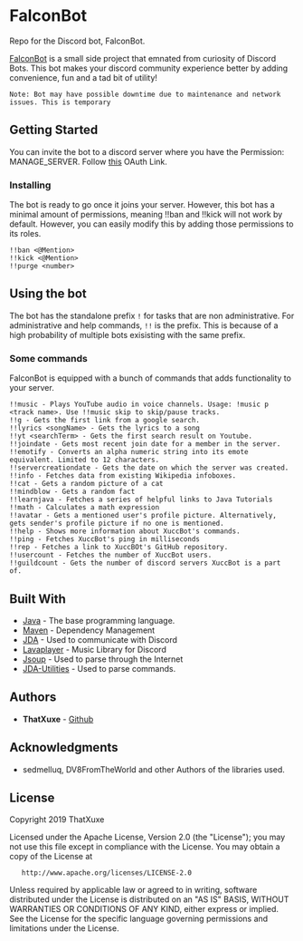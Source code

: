  
# FalconBot

Repo for the Discord bot, FalconBot.

[FalconBot](https://discordbots.org/bot/511949995776147466) is a small side project that emnated from curiosity of Discord Bots.
This bot makes your discord community experience better by adding convenience, fun and a tad bit of utility!

`Note: Bot may have possible downtime due to maintenance and network issues. This is temporary`

## Getting Started

You can invite the bot to a discord server where you have the Permission: MANAGE_SERVER.
Follow [this](https://discordapp.com/oauth2/authorize?client_id=511949995776147466&scope=bot&permissions=36826176) OAuth Link.

### Installing

The bot is ready to go once it joins your server.
However, this bot has a minimal amount of permissions, meaning !!ban and !!kick will not work by default. However, you can easily modify this by adding those permissions to its roles.

```
!!ban <@Mention>
!!kick <@Mention>
!!purge <number>
```


## Using the bot

The bot has the standalone prefix `!` for tasks that are non administrative.
For administrative and help commands, `!!` is the prefix. This is because of a high probability of multiple bots exisisting with the same prefix.

### Some commands

FalconBot is equipped with a bunch of commands that adds functionality to your server.

```
!!music - Plays YouTube audio in voice channels. Usage: !music p <track name>. Use !!music skip to skip/pause tracks.
!!g - Gets the first link from a google search.
!!lyrics <songName> - Gets the lyrics to a song
!!yt <searchTerm> - Gets the first search result on Youtube.
!!joindate - Gets most recent join date for a member in the server.
!!emotify - Converts an alpha numeric string into its emote equivalent. Limited to 12 characters.
!!servercreationdate - Gets the date on which the server was created.
!!info - Fetches data from existing Wikipedia infoboxes.
!!cat - Gets a random picture of a cat
!!mindblow - Gets a random fact
!!learnjava - Fetches a series of helpful links to Java Tutorials
!!math - Calculates a math expression
!!avatar - Gets a mentioned user's profile picture. Alternatively, gets sender's profile picture if no one is mentioned.
!!help - Shows more information about XuccBot's commands.
!!ping - Fetches XuccBot's ping in milliseconds
!!rep - Fetches a link to XuccBOt's GitHub repository.
!!usercount - Fetches the number of XuccBot users.
!!guildcount - Gets the number of discord servers XuccBot is a part of.
```


## Built With

* [Java](https://www.oracle.com/technetwork/java/javase/overview/java8-2100321.html) - The base programming language.
* [Maven](https://maven.apache.org/) - Dependency Management
* [JDA](https://github.com/DV8FromTheWorld/JDA) - Used to communicate with Discord
* [Lavaplayer](https://github.com/sedmelluq/lavaplayer) - Music Library for Discord
* [Jsoup](https://jsoup.org/) - Used to parse through the Internet
* [JDA-Utilities](https://github.com/JDA-Applications/JDA-Utilities) - Used to parse commands.

## Authors

* **ThatXuxe** -  [Github](https://github.com/ThatXuxe)

## Acknowledgments

* sedmelluq, DV8FromTheWorld and other Authors of the libraries used.

## License

 Copyright 2019 ThatXuxe

   Licensed under the Apache License, Version 2.0 (the "License");
   you may not use this file except in compliance with the License.
   You may obtain a copy of the License at

       http://www.apache.org/licenses/LICENSE-2.0

   Unless required by applicable law or agreed to in writing, software
   distributed under the License is distributed on an "AS IS" BASIS,
   WITHOUT WARRANTIES OR CONDITIONS OF ANY KIND, either express or implied.
   See the License for the specific language governing permissions and
   limitations under the License.
